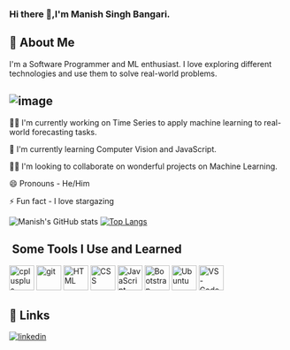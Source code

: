 ### Hi there 👋,I'm Manish Singh Bangari.

## 🚀 About Me
I'm a Software Programmer and ML enthusiast.
I love exploring different technologies and use them to solve real-world problems.


## ![image](https://github.com/ManishBangari/ManishBangari/assets/96987073/acea15ca-fcca-4df7-822d-195b1f9d163c)

👩‍💻 I'm currently working on Time Series to apply machine learning to real-world forecasting tasks. 

🧠 I'm currently learning Computer Vision and JavaScript.

👯‍♀️ I'm looking to collaborate on wonderful projects on Machine Learning.

[//]: # (📫 How to reach me - manishbangari2108@gmail.com)

😄 Pronouns - He/Him

⚡️ Fun fact - I love stargazing


![Manish's GitHub stats](https://github-readme-stats.vercel.app/api?username=ManishBangari&show_icons=true&theme=flag-india)
[![Top Langs](https://github-readme-stats.vercel.app/api/top-langs/?username=ManishBangari&layout=compact)](https://github.com/ManishBangari/)

<h2> &nbsp;Some Tools I Use and Learned</h2>
<p align="justify">
  
  <img src="https://cdn.jsdelivr.net/gh/devicons/devicon/icons/cplusplus/cplusplus-original.svg" alt="cplusplus" width="45" height="45"/>
          
  <img src="https://cdn.jsdelivr.net/gh/devicons/devicon/icons/git/git-original.svg" alt="git" width="45" height="45"/>
  
  <img src="https://cdn.jsdelivr.net/gh/devicons/devicon/icons/html5/html5-original.svg" alt="HTML" width="45" height="45"/>
    
  <img src="https://cdn.jsdelivr.net/gh/devicons/devicon/icons/css3/css3-original.svg" alt="CSS" width="45" height="45"/>
          
  <img src="https://cdn.jsdelivr.net/gh/devicons/devicon/icons/javascript/javascript-original.svg" alt="JavaScript" width="45" height="45"/>
  
  <img src="https://cdn.jsdelivr.net/gh/devicons/devicon/icons/bootstrap/bootstrap-original.svg" alt="Bootstrap" width="45" height="45"/>
          
  <img src="https://cdn.jsdelivr.net/gh/devicons/devicon/icons/ubuntu/ubuntu-plain.svg" alt="Ubuntu" width="45" height="45"/>
          
  <img src="https://cdn.jsdelivr.net/gh/devicons/devicon/icons/vscode/vscode-original.svg" alt="VS-Code" width="45" height="45"/>
           
</p>

## 🔗 Links
[![linkedin](https://img.shields.io/badge/linkedin-0A66C2?style=for-the-badge&logo=linkedin&logoColor=white)](https://www.linkedin.com/in/manish-singh-bangari-716622208/) 
